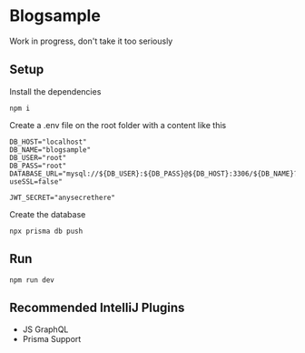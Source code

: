 # Blogsample
Work in progress, don't take it too seriously

## Setup
Install the dependencies
```shell
npm i
```
Create a .env file on the root folder with a content like this
```
DB_HOST="localhost"
DB_NAME="blogsample"
DB_USER="root"
DB_PASS="root"
DATABASE_URL="mysql://${DB_USER}:${DB_PASS}@${DB_HOST}:3306/${DB_NAME}?useSSL=false"

JWT_SECRET="anysecrethere"
```

Create the database
```shell
npx prisma db push
```

## Run
```shell
npm run dev
```

## Recommended IntelliJ Plugins
- JS GraphQL
- Prisma Support
